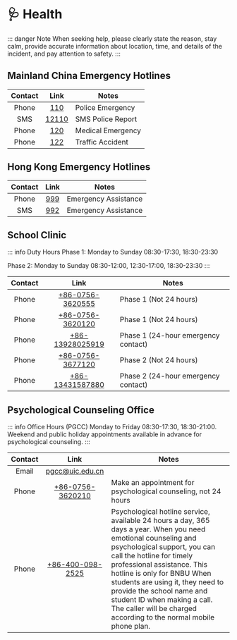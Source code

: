 # 🩺 Health

::: danger Note
When seeking help, please clearly state the reason, stay calm, provide accurate information about location, time, and details of the incident, and pay attention to safety.
:::

## Mainland China Emergency Hotlines

| Contact | Link | Notes |
| :---: | :---: | --- |
| Phone | [110](tel:110) | Police Emergency |
| SMS | [12110](sms:12110) | SMS Police Report |
| Phone | [120](tel:120) | Medical Emergency |
| Phone | [122](tel:122) | Traffic Accident |

## Hong Kong Emergency Hotlines

| Contact | Link | Notes |
| :---: | :---: | --- |
| Phone | [999](tel:999) | Emergency Assistance |
| SMS | [992](sms:992) | Emergency Assistance |

## School Clinic

::: info Duty Hours
Phase 1: Monday to Sunday 08:30-17:30, 18:30-23:30  

Phase 2: Monday to Sunday 08:30-12:00, 12:30-17:00, 18:30-23:30
:::

| Contact | Link | Notes |
| :---: | :---: | --- |
| Phone | [+86-0756-3620555](tel:867563620555) | Phase 1 (Not 24 hours) |
| Phone | [+86-0756-3620120](tel:867563620120) | Phase 1 (Not 24 hours) |
| Phone | [+86-13928025919](tel:8613928025919) | Phase 1 (24-hour emergency contact) |
| Phone | [+86-0756-3677120](tel:867563677120) | Phase 2 (Not 24 hours) |
| Phone | [+86-13431587880](tel:8613431587880) | Phase 2 (24-hour emergency contact) |

## Psychological Counseling Office

::: info Office Hours (PGCC)
Monday to Friday 08:30-17:30, 18:30-21:00. Weekend and public holiday appointments available in advance for psychological counseling.
:::

| Contact | Link | Notes |
| :---: | :---: | --- |
| Email | [pgcc@uic.edu.cn](mailto:pgcc@uic.edu.cn) |  |
| Phone | [+86-0756-3620210](tel:867563620210) | Make an appointment for psychological counseling, not 24 hours |
| Phone | [+86-400-098-2525](tel:864000982525) | Psychological hotline service, available 24 hours a day, 365 days a year. When you need emotional counseling and psychological support, you can call the hotline for timely professional assistance. This hotline is only for BNBU When students are using it, they need to provide the school name and student ID when making a call. The caller will be charged according to the normal mobile phone plan. |
